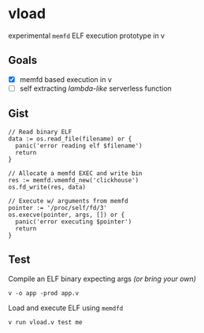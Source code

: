 # vload
experimental `memfd` ELF execution prototype in v

## Goals
- [x] memfd based execution in v
- [ ] self extracting _lambda-like_ serverless function

## Gist
```
// Read binary ELF
data := os.read_file(filename) or {
  panic('error reading elf $filename')
  return
}

// Allocate a memfd EXEC and write bin
res := memfd.vmemfd_new('clickhouse')
os.fd_write(res, data)	

// Execute w/ arguments from memfd
pointer := '/proc/self/fd/3'
os.execve(pointer, args, []) or {
  panic('error executing $pointer')
  return
}
```

## Test
Compile an ELF binary expecting args _(or bring your own)_
```
v -o app -prod app.v
```

Load and execute ELF using `memdfd` 
```
v run vload.v test me
```
